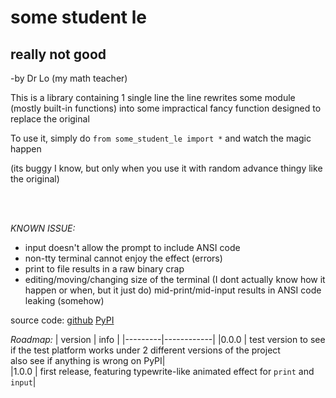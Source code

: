 # **some student le**
<h2>really not good</h2>
<p>-by Dr Lo (my math teacher)</p>

This is a library containing 1 single line
the line rewrites some module (mostly built-in functions) into some impractical fancy function designed to replace the original

To use it, simply do `from some_student_le import *`  and watch the magic happen

(its buggy I know, but only when you use it with random advance thingy like the original)

<br><br>

*KNOWN ISSUE:*
- input doesn't allow the prompt to include ANSI code
- non-tty terminal cannot enjoy the effect (errors)
- print to file results in a raw binary crap
- editing/moving/changing size of the terminal (I dont actually know how it happen or when, but it just do) mid-print/mid-input results in ANSI code leaking (somehow)

source code: <a href="https://github.com/TaokyleYT/some_student_le">github</a> <a href="https://pypi.org/project/really-not-good/">PyPI</a>

*Roadmap:*
| version |    info    |
|---------|------------|
|0.0.0    | test version to see if the test platform works under 2 different versions of the project<br>also see if anything is wrong on PyPI|  
|1.0.0    | first release, featuring typewrite-like animated effect for `print` and `input`|